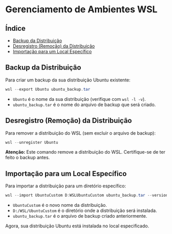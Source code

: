 # Gerenciamento de Ambientes WSL

 ## Índice

 - [Backup da Distribuição](#backup-da-distribuição)
 - [Desregistro (Remoção) da Distribuição](#desregistro-remocao-da-distribuicao)
 - [Importação para um Local Específico](#importacao-para-um-local-especifico)

 ## Backup da Distribuição

 Para criar um backup da sua distribuição Ubuntu existente:

 ```powershell
 wsl --export Ubuntu ubuntu_backup.tar
 ```

 - `Ubuntu` é o nome da sua distribuição (verifique com `wsl -l -v`).
 - `ubuntu_backup.tar` é o nome do arquivo de backup que será criado.

 ## Desregistro (Remoção) da Distribuição

 Para remover a distribuição do WSL (sem excluir o arquivo de backup):

 ```powershell
 wsl --unregister Ubuntu
 ```

 **Atenção:** Este comando remove a distribuição do WSL. Certifique-se de ter feito o backup antes.

 ## Importação para um Local Específico

 Para importar a distribuição para um diretório específico:

 ```powershell
 wsl --import UbuntuCustom D:WSLUbuntuCustom ubuntu_backup.tar --version 2
 ```

 - `UbuntuCustom` é o novo nome da distribuição.
 - `D:/WSL/UbuntuCustom` é o diretório onde a distribuição será instalada.
 - `ubuntu_backup.tar` é o arquivo de backup criado anteriormente.

 Agora, sua distribuição Ubuntu está instalada no local especificado.
